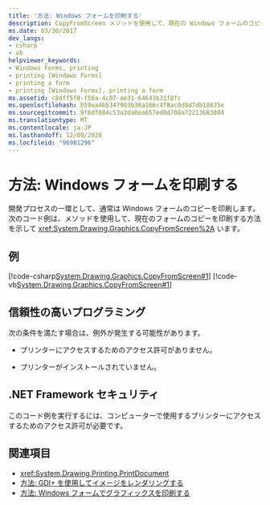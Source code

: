 ```yaml
---
title: '方法: Windows フォームを印刷する'
description: CopyFromScreen メソッドを使用して、現在の Windows フォームのコピーをプログラムで印刷する方法について説明します。
ms.date: 03/30/2017
dev_langs:
- csharp
- vb
helpviewer_keywords:
- Windows Forms, printing
- printing [Windows Forms]
- printing a form
- printing [Windows Forms], printing a form
ms.assetid: c8dff5f8-f56a-4c07-ae31-64643b31f8fc
ms.openlocfilehash: b59ea4b5347903b36a166c4f8ac0d8d7db18635e
ms.sourcegitcommit: 9f6df084c53a3da0ea657ed0d708a72213683084
ms.translationtype: MT
ms.contentlocale: ja-JP
ms.lasthandoff: 12/09/2020
ms.locfileid: "96981296"
---
```

# <a name="how-to-print-a-windows-form"></a>方法: Windows フォームを印刷する
開発プロセスの一環として、通常は Windows フォームのコピーを印刷します。 次のコード例は、メソッドを使用して、現在のフォームのコピーを印刷する方法を示して <xref:System.Drawing.Graphics.CopyFromScreen%2A> います。  
  
## <a name="example"></a>例  
 [!code-csharp[System.Drawing.Graphics.CopyFromScreen#1](~/samples/snippets/csharp/VS_Snippets_Winforms/System.Drawing.Graphics.CopyFromScreen/CS/Form1.cs#1)]
 [!code-vb[System.Drawing.Graphics.CopyFromScreen#1](~/samples/snippets/visualbasic/VS_Snippets_Winforms/System.Drawing.Graphics.CopyFromScreen/VB/Form1.vb#1)]  
  
## <a name="robust-programming"></a>信頼性の高いプログラミング  
 次の条件を満たす場合は、例外が発生する可能性があります。  
  
- プリンターにアクセスするためのアクセス許可がありません。  
  
- プリンターがインストールされていません。  
  
## <a name="net-framework-security"></a>.NET Framework セキュリティ  
 このコード例を実行するには、コンピューターで使用するプリンターにアクセスするためのアクセス許可が必要です。  
  
## <a name="see-also"></a>関連項目

- <xref:System.Drawing.Printing.PrintDocument>
- [方法: GDI+ を使用してイメージをレンダリングする](how-to-render-images-with-gdi.md)
- [方法: Windows フォームでグラフィックスを印刷する](how-to-print-graphics-in-windows-forms.md)
